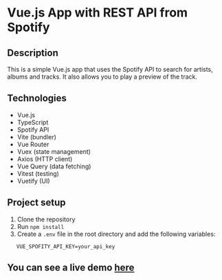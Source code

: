 # Vue.js App with REST API from Spotify

## Description

This is a simple Vue.js app that uses the Spotify API to search for artists, albums and tracks. It also allows you to play a preview of the track.

## Technologies

- Vue.js
- TypeScript
- Spotify API
- Vite (bundler)
- Vue Router
- Vuex (state management)
- Axios (HTTP client)
- Vue Query (data fetching)
- Vitest (testing)
- Vuetify (UI)

## Project setup

1. Clone the repository
2. Run `npm install`
3. Create a `.env` file in the root directory and add the following variables:

```
   VUE_SPOFITY_API_KEY=your_api_key
```

## You can see a live demo [here]()
